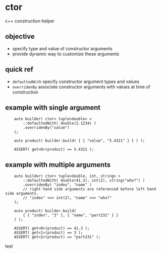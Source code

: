 # ctor
c++ construction helper

## objective
- specify type and value of constructor arguments
- provide dynamic way to customize these arguments

## quick ref
- `defaultedWith` specify constructor argument types and values
- `overridenBy` associate constructor arguments with values at time of construction

## example with single argument
```
    auto builder( ctor< tuple<double> >
        ::defaultedWith( double(2.1234) )
        .overridenBy("value") 
    );

    auto product( builder.build( { { "value", "5.4321" } } ) );

    ASSERT( get<0>(product) == 5.4321 );

```

## example with multiple arguments
```
    auto builder( ctor< tuple<double, int, string> >
        ::defaultedWith( double(41.3), int(2), string("who?") )
        .overridenBy( "index", "name" ) 
        // right hand side arguments are referenced before left hand side arguments. 
        // "index" <=> int(2), "name" <=> "who?" 
    );
    
    auto product( builder.build( 
        { { "index", "3" }, { "name", "part231" } } 
    ) );

    ASSERT( get<0>(product) == 41.3 );
    ASSERT( get<1>(product) == 3 );
    ASSERT( get<2>(product) == "part231" );
```


test

